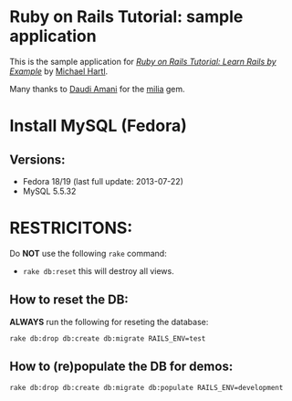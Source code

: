 # Ruby on Rails Tutorial: sample application

This is the sample application for
[*Ruby on Rails Tutorial: Learn Rails by Example*](http://railstutorial.org/)
by [Michael Hartl](http://michaelhartl.com/).

Many thanks to [Daudi Amani](https://github.com/dsaronin) for the [milia](https://github.com/dsaronin/milia) gem.

# Install MySQL (Fedora)

## Versions:
 * Fedora 18/19 (last full update: 2013-07-22)
 * MySQL 5.5.32

# RESTRICITONS:

Do **NOT** use the following `rake` command:

 * `rake db:reset` this will destroy all views.

## How to reset the DB:

**ALWAYS** run the following for reseting the database:

`rake db:drop db:create db:migrate RAILS_ENV=test`

## How to (re)populate the DB for demos:

`rake db:drop db:create db:migrate db:populate RAILS_ENV=development`


